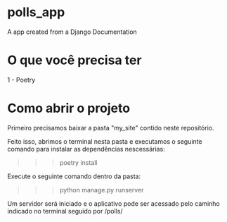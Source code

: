 # polls_app
A app created from a Django Documentation

# O que você precisa ter
1 - Poetry

# Como abrir o projeto

Primeiro precisamos baixar a pasta "my_site" contido neste repositório.

Feito isso, abrimos o terminal nesta pasta e executamos o seguinte comando para instalar as dependências nescessárias:
>>> poetry install

Execute o seguinte comando dentro da pasta:
>>> python manage.py runserver

Um servidor será iniciado e o aplicativo pode ser acessado pelo caminho indicado no terminal seguido por /polls/
